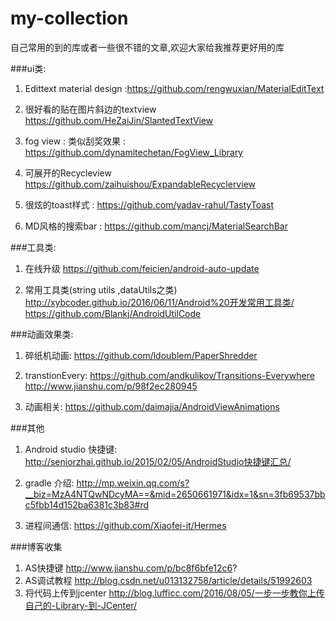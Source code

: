 ﻿# my-collection
自己常用的到的库或者一些很不错的文章,欢迎大家给我推荐更好用的库

###ui类:

1. Edittext material design  :https://github.com/rengwuxian/MaterialEditText

2. 很好看的贴在图片斜边的textview https://github.com/HeZaiJin/SlantedTextView

3. fog view : 类似刮奖效果 : https://github.com/dynamitechetan/FogView_Library

4. 可展开的Recycleview https://github.com/zaihuishou/ExpandableRecyclerview

5. 很炫的toast样式 :  https://github.com/yadav-rahul/TastyToast

6. MD风格的搜索bar : https://github.com/mancj/MaterialSearchBar

###工具类:

1. 在线升级
https://github.com/feicien/android-auto-update

2. 常用工具类(string utils ,dataUtils之类)
http://xybcoder.github.io/2016/06/11/Android%20开发常用工具类/
https://github.com/Blankj/AndroidUtilCode

###动画效果类:

1. 碎纸机动画:
https://github.com/ldoublem/PaperShredder

2. transtionEvery:
https://github.com/andkulikov/Transitions-Everywhere
http://www.jianshu.com/p/98f2ec280945

3. 动画相关:
https://github.com/daimajia/AndroidViewAnimations

###其他

1. Android studio 快捷键:
http://seniorzhai.github.io/2015/02/05/AndroidStudio快捷键汇总/

2. gradle 介绍: 
http://mp.weixin.qq.com/s?__biz=MzA4NTQwNDcyMA==&mid=2650661971&idx=1&sn=3fb69537bbc5fbb14d152ba6381c3b83#rd

3. 进程间通信:
https://github.com/Xiaofei-it/Hermes

###博客收集
1. AS快捷键 http://www.jianshu.com/p/bc8f6bfe12c6?
2. AS调试教程 http://blog.csdn.net/u013132758/article/details/51992603
3. 将代码上传到jcenter http://blog.lufficc.com/2016/08/05/一步一步教你上传自己的-Library-到-JCenter/